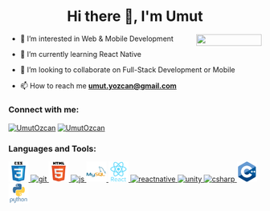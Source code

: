 <h1 align="center">Hi there 👋, I'm Umut</h1>

<img align="right" src="https://komarev.com/ghpvc/?username=UmutOzcan&color=fa324b&style=for-the-badge" height="23px" width="130px" />

- 👀 I’m interested in Web & Mobile Development

- 🌱 I’m currently learning React Native

- 💞️ I’m looking to collaborate on Full-Stack Development or Mobile 

- 📫 How to reach me **umut.yozcan@gmail.com**

<h3 align="left">Connect with me:</h3>
<p align="left">
<a href="https://twitter.com/balimcayvarmi" target="blank"><img align="center" src="https://cdn.jsdelivr.net/npm/simple-icons@3.0.1/icons/twitter.svg" alt="UmutOzcan" height="30" width="40" /></a>
<a href="https://linkedin.com/in/umutyozcan" target="blank"><img align="center" src="https://cdn.jsdelivr.net/npm/simple-icons@3.0.1/icons/linkedin.svg" alt="UmutOzcan" height="30" width="40" /></a>
</p>

<h3 align="left">Languages and Tools:</h3>
<p align="left"> <a href="https://www.w3schools.com/css/" target="_blank"> <img src="https://raw.githubusercontent.com/devicons/devicon/master/icons/css3/css3-original-wordmark.svg" alt="css3" width="40" height="40"/> </a> <a href="https://git-scm.com/" target="_blank"> <img src="https://www.vectorlogo.zone/logos/git-scm/git-scm-icon.svg" alt="git" width="40" height="40"/> </a> <a href="https://www.w3.org/html/" target="_blank"> <img src="https://raw.githubusercontent.com/devicons/devicon/master/icons/html5/html5-original-wordmark.svg" alt="html5" width="40" height="40"/> </a>  <a href="https://www.javascript.com/" target="_blank"> <img src="https://upload.wikimedia.org/wikipedia/commons/9/99/Unofficial_JavaScript_logo_2.svg" alt="js" width="40" height="40"/> </a> <a href="https://www.mysql.com/" target="_blank"> <img src="https://raw.githubusercontent.com/devicons/devicon/master/icons/mysql/mysql-original-wordmark.svg" alt="mysql" width="40" height="40"/> </a> <a href="https://reactjs.org/" target="_blank"> <img src="https://raw.githubusercontent.com/devicons/devicon/master/icons/react/react-original-wordmark.svg" alt="react" width="40" height="40"/> </a> <a href="https://reactnative.dev/" target="_blank"> <img src="https://reactnative.dev/img/header_logo.svg" alt="reactnative" width="40" height="40"/> </a> <a href="https://unity.com/" target="_blank"> <img src="https://www.vectorlogo.zone/logos/unity3d/unity3d-icon.svg" alt="unity" width="40" height="40"/> </a> <a href="https://learn.microsoft.com/tr-tr/dotnet/csharp/" target="_blank"> <img src="https://upload.wikimedia.org/wikipedia/commons/0/0d/C_Sharp_wordmark.svg" alt="csharp" width="40" height="40"/> </a>  <a href="https://cplusplus.com/" target="_blank"> <img src="https://github.com/devicons/devicon/blob/master/icons/cplusplus/cplusplus-original.svg" alt="cplusplus" width="40" height="40"/> </a> <a href="https://www.python.org/" target="_blank"> <img src="https://github.com/devicons/devicon/blob/master/icons/python/python-original-wordmark.svg" alt="python" width="40" height="40"/> </a>  </p>
